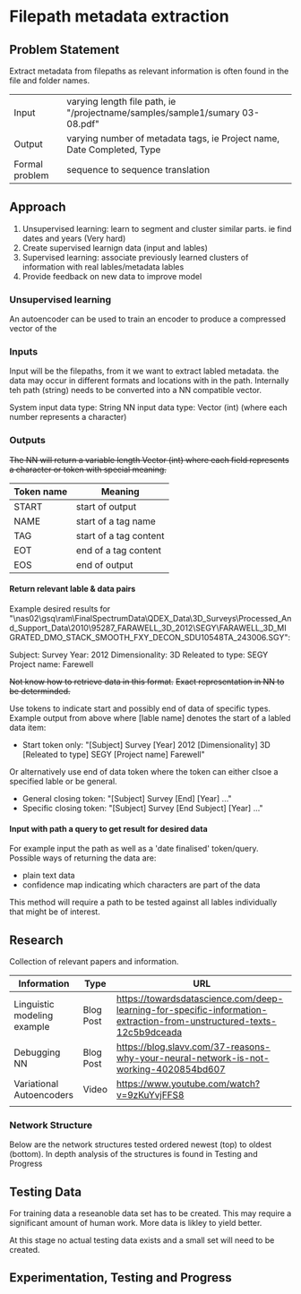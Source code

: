 # Filepath metadata extraction

## Problem Statement

Extract metadata from filepaths as relevant information is often found in the file and folder names.

| | |
|-|-|
| Input | varying length file path, ie "/projectname/samples/sample1/sumary 03-08.pdf" |
| Output | varying number of metadata tags, ie Project name, Date Completed, Type |
| Formal problem | sequence to sequence translation |

## Approach

1. Unsupervised learning: learn to segment and cluster similar parts. ie find dates and years (Very hard)
2. Create supervised learnign data (input and lables)
3. Supervised learning: associate previously learned clusters of information with real lables/metadata lables
4. Provide feedback on new data to improve model

### Unsupervised learning

An autoencoder can be used to train an encoder to produce a compressed vector of the 

### Inputs

Input will be the filepaths, from it we want to extract labled metadata. the data may occur in different formats and locations with in the path. Internally teh path (string) needs to be converted into a NN compatible vector.

System input data type: String
NN input data type: Vector (int) (where each number represents a character)

### Outputs

~~The NN will return a variable length Vector (int) where each field represents a character or token with special meaning.~~

| Token name | Meaning |
|------------|---------|
| START     | start of output |
| NAME      | start of a tag name |
| TAG       | start of a tag content |
| EOT       | end of a tag content |
| EOS       | end of output |

#### Return relevant lable & data pairs

Example desired results for 
"\\nas02\gsq\ram\FinalSpectrumData\QDEX_Data\3D_Surveys\Processed_And_Support_Data\2010\95287_FARAWELL_3D_2012\SEGY\FARAWELL_3D_MIGRATED_DMO_STACK_SMOOTH_FXY_DECON_SDU10548TA_243006.SGY":

Subject: Survey
Year: 2012
Dimensionality: 3D
Releated to type: SEGY
Project name: Farewell

~~Not know how to retrieve data in this format.~~
~~Exact representation in NN to be determinded.~~

Use tokens to indicate start and possibly end of data of specific types.
Example output from above where [lable name] denotes the start of a labled data item:

- Start token only: "[Subject] Survey [Year] 2012 [Dimensionality] 3D [Releated to type] SEGY [Project name] Farewell" 

Or alternatively use end of data token where the token can either clsoe a specified lable or be general.

- General closing token: "[Subject] Survey [End] [Year] ..."
- Specific closing token: "[Subject] Survey [End Subject] [Year] ..."

#### Input with path a query to get result for desired data

For example input the path as well as a 'date finalised' token/query. 
Possible ways of returning the data are:

- plain text data
- confidence map indicating which characters are part of the data

This method will require a path to be tested against all lables individually that might be of interest.

## Research
Collection of relevant papers and information.

| Information | Type | URL |
|-------------|------|-----|
| Linguistic modeling example | Blog Post | https://towardsdatascience.com/deep-learning-for-specific-information-extraction-from-unstructured-texts-12c5b9dceada |
| Debugging NN | Blog Post | https://blog.slavv.com/37-reasons-why-your-neural-network-is-not-working-4020854bd607 |
| Variational Autoencoders | Video | https://www.youtube.com/watch?v=9zKuYvjFFS8 |
|  |  |  |

### Network Structure

Below are the network structures tested ordered newest (top) to oldest (bottom). In depth analysis of the structures is found in Testing and Progress

## Testing Data

For training data a reseanoble data set has to be created. This may require a significant amount of human work. More data is likley to yield better.

At this stage no actual testing data exists and a small set will need to be created.

## Experimentation, Testing and Progress
